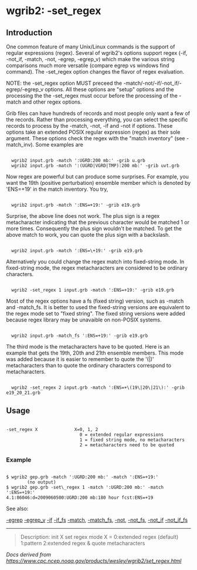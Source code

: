 # wgrib2: -set_regex

## Introduction

One common feature of many Unix/Linux commands is the support of
regular expressions (regex). Several of wgrib2's options support
regex (-if, -not_if, -match, -not, -egrep, -egrep_v) which make the various string
comparisons much more versatile (compare egrep vs windows find command).
The -set_regex option changes the flavor
of regex evaluation.

NOTE: the -set_regex option MUST preceed the -match/-not/-if/-not_if/-egrep/-egrep_v options. All these
options are "setup" options and the processing the the -set_regex must occur before the
processing of the -match and other regex options.

Grib files can have hundreds of records and most people only want a few of
the records. Rather than processing everything, you can select the
specific records to process by the -match,
-not,
-if and -not if options. These options
take an extended POSIX regular expression (regex) as their sole argument. These
options check the regex with the "match inventory" (see -match_inv).
Some examples are

```

  wgrib2 input.grb -match ':UGRD:200 mb:' -grib u.grb
  wgrib2 input.grb -match ':(UGRD|VGRD|TMP):200 mb:' -grib uvt.grb

```

Now regex are powerful but can produce some surprises. For example, you want
the 19th (positive perturbation) ensemble member which is denoted by
'ENS=+19' in the match inventory. You try,

```

  wgrib2 input.grb -match ':ENS=+19:' -grib e19.grb

```

Surprise, the above line does not work. The plus sign is a regex
metacharacter indicating that the previous character would be
matched 1 or more times. Consequently the plus sign wouldn't
be matched. To get the above match to work, you can quote the plus sign
with a backslash.

```

  wgrib2 input.grb -match ':ENS=\+19:' -grib e19.grb

```

Alternatively you could change the regex match into fixed-string mode.
In fixed-string mode, the regex metacharacters are considered to be
ordinary characters.

```

  wgrib2 -set_regex 1 input.grb -match ':ENS=+19:' -grib e19.grb

```

Most of the regex options have a fs (fixed string) version,
such as -match and -match_fs.
It is better to used the fixed-string versions are equivalent to
the regex mode set to "fixed string". The fixed string versions
were added because regex library may be unavaible on non-POSIX
systems.

```

  wgrib2 input.grb -match_fs ':ENS=+19:' -grib e19.grb

```

The third mode is the metacharacters have to be quoted.
Here is an example that gets the 19th, 20th and
21th ensemble members. This mode was added because it is easier to remember
to quote the '(|)' metacharacters than to quote the ordinary characters
correspond to metacharacters.

```

  wgrib2 -set_regex 2 input.grb -match ':ENS=+\(19\|20\|21\):' -grib e19_20_21.grb

```

## Usage

```

-set_regex X              X=0, 1, 2
                            0 = extended regular expressions
                            1 = fixed string mode, no metacharacters
                            2 = metacharacters need to be quoted

```

### Example

```

$ wgrib2 gep.grb -match ':UGRD:200 mb:' -match ':ENS=+19:'
        (no output)
$ wgrib2 gep.grb -set\_regex 1 -match ':UGRD:200 mb:' -match ':ENS=+19:'
4.1:86046:d=2009060500:UGRD:200 mb:180 hour fcst:ENS=+19

```

See also:

[-egrep](egrep.html)
[-egrep_v](egrep_v.html)
[-if](if.html)
[-if_fs](if_fs.html)
[-match](match.html),
[-match_fs](match_fs.html),
[-not](not.html),
[-not_fs](not_fs.html),
[-not_if](not_if.html)
[-not_if_fs](not_if_fs.html)

---

> Description: init X set regex mode X = 0:extended regex (default) 1:pattern 2:extended regex & quote metacharacters

_Docs derived from <https://www.cpc.ncep.noaa.gov/products/wesley/wgrib2/set_regex.html>_
